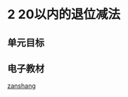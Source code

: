 # 2 20以内的退位减法

## 单元目标


## 电子教材

<Ebook grade="xxsx1b" :pages="8" :paged="26" ></Ebook>

[zanshang](../res/zanshang.md ':include')